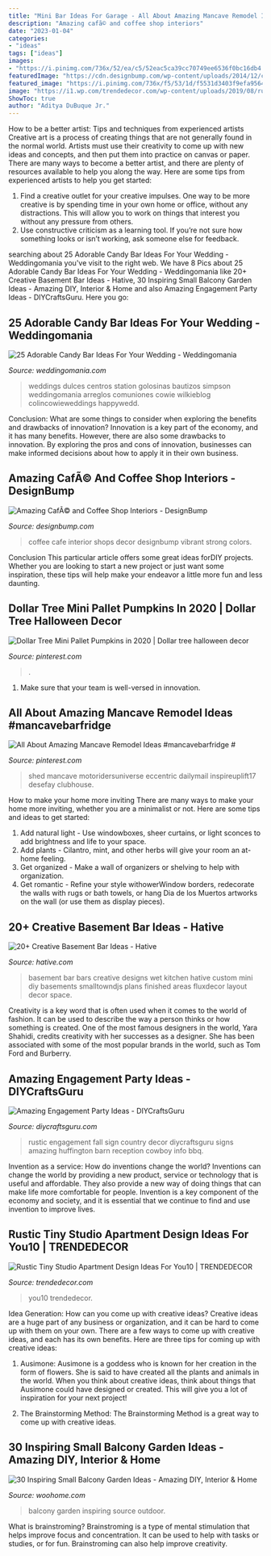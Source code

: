 ```yaml
---
title: "Mini Bar Ideas For Garage - All About Amazing Mancave Remodel Ideas #mancavebarfridge #"
description: "Amazing cafã© and coffee shop interiors"
date: "2023-01-04"
categories:
- "ideas"
tags: ["ideas"]
images:
- "https://i.pinimg.com/736x/52/ea/c5/52eac5ca39cc70749ee6536f0bc16db4.jpg"
featuredImage: "https://cdn.designbump.com/wp-content/uploads/2014/12/cafe-design-002.jpg"
featured_image: "https://i.pinimg.com/736x/f5/53/1d/f5531d3403f9efa9564578c38cc4c9f4.jpg"
image: "https://i1.wp.com/trendedecor.com/wp-content/uploads/2019/08/rustic-tiny-studio-apartment-design-ideas-for-you10.jpg?w=1024&amp;ssl=1"
ShowToc: true
author: "Aditya DuBuque Jr."
---
```



How to be a better artist: Tips and techniques from experienced artists
Creative art is a process of creating things that are not generally found in the normal world. Artists must use their creativity to come up with new ideas and concepts, and then put them into practice on canvas or paper. There are many ways to become a better artist, and there are plenty of resources available to help you along the way. Here are some tips from experienced artists to help you get started: 
1. Find a creative outlet for your creative impulses. One way to be more creative is by spending time in your own home or office, without any distractions. This will allow you to work on things that interest you without any pressure from others. 
2. Use constructive criticism as a learning tool. If you’re not sure how something looks or isn’t working, ask someone else for feedback.

	

		
searching about 25 Adorable Candy Bar Ideas For Your Wedding - Weddingomania you've visit to the right web. We have 8 Pics about 25 Adorable Candy Bar Ideas For Your Wedding - Weddingomania like 20+ Creative Basement Bar Ideas - Hative, 30 Inspiring Small Balcony Garden Ideas - Amazing DIY, Interior &amp; Home and also Amazing Engagement Party Ideas - DIYCraftsGuru. Here you go:
		
    
## 25 Adorable Candy Bar Ideas For Your Wedding - Weddingomania

<img loading=lazy src="https://i.weddingomania.com/25-Candy-Bar-Ideas-For-Your-Wedding2.jpg" onerror="this.onerror=null;this.src='https://tse1.mm.bing.net/th?id=OIP.oylYs5s-YUml_QXyiI1LPQAAAA&amp;pid=15.1';" alt="25 Adorable Candy Bar Ideas For Your Wedding - Weddingomania">

_Source: weddingomania.com_

>weddings dulces centros station golosinas bautizos simpson weddingomania arreglos comuniones cowie wilkieblog colincowieweddings happywedd. 

	

Conclusion: What are some things to consider when exploring the benefits and drawbacks of innovation?
Innovation is a key part of the economy, and it has many benefits. However, there are also some drawbacks to innovation. By exploring the pros and cons of innovation, businesses can make informed decisions about how to apply it in their own business.

    
## Amazing CafÃ© And Coffee Shop Interiors - DesignBump

<img loading=lazy src="https://cdn.designbump.com/wp-content/uploads/2014/12/cafe-design-002.jpg" onerror="this.onerror=null;this.src='https://tse2.mm.bing.net/th?id=OIP.iECkh0JVBXxpQ0iuSg1GlQHaLH&amp;pid=15.1';" alt="Amazing CafÃ© and Coffee Shop Interiors - DesignBump">

_Source: designbump.com_

>coffee cafe interior shops decor designbump vibrant strong colors. 

	

Conclusion
This particular article offers some great ideas forDIY projects. Whether you are looking to start a new project or just want some inspiration, these tips will help make your endeavor a little more fun and less daunting.

    
## Dollar Tree Mini Pallet Pumpkins In 2020 | Dollar Tree Halloween Decor

<img loading=lazy src="https://i.pinimg.com/736x/52/ea/c5/52eac5ca39cc70749ee6536f0bc16db4.jpg" onerror="this.onerror=null;this.src='https://tse4.mm.bing.net/th?id=OIP.5rNJxy7jTg0RGrlfk0oCxgHaJ3&amp;pid=15.1';" alt="Dollar Tree Mini Pallet Pumpkins in 2020 | Dollar tree halloween decor">

_Source: pinterest.com_

>. 

	

1. Make sure that your team is well-versed in innovation.

    
## All About Amazing Mancave Remodel Ideas #mancavebarfridge #

<img loading=lazy src="https://i.pinimg.com/736x/f5/53/1d/f5531d3403f9efa9564578c38cc4c9f4.jpg" onerror="this.onerror=null;this.src='https://tse1.mm.bing.net/th?id=OIP.D960-2EVIwl1lEPmmKudmQHaLH&amp;pid=15.1';" alt="All About Amazing Mancave Remodel Ideas #mancavebarfridge #">

_Source: pinterest.com_

>shed mancave motoridersuniverse eccentric dailymail inspireuplift17 desefay clubhouse. 

	

How to make your home more inviting
There are many ways to make your home more inviting, whether you are a minimalist or not. Here are some tips and ideas to get started:
1. Add natural light - Use windowboxes, sheer curtains, or light sconces to add brightness and life to your space.
2. Add plants - Cilantro, mint, and other herbs will give your room an at-home feeling.
3. Get organized - Make a wall of organizers or shelving to help with organization.
4. Get romantic - Refine your style withowerWindow borders, redecorate the walls with rugs or bath towels, or hang Dia de los Muertos artworks on the wall (or use them as display pieces).

    
## 20+ Creative Basement Bar Ideas - Hative

<img loading=lazy src="https://hative.com/wp-content/uploads/2014/05/basement-bar-ideas/9-small-basement-bar.jpg" onerror="this.onerror=null;this.src='https://tse3.mm.bing.net/th?id=OIP.19PZjY44M4N9-LOTKxJ0WwHaLH&amp;pid=15.1';" alt="20+ Creative Basement Bar Ideas - Hative">

_Source: hative.com_

>basement bar bars creative designs wet kitchen hative custom mini diy basements smalltowndjs plans finished areas fluxdecor layout decor space. 

	

Creativity is a key word that is often used when it comes to the world of fashion. It can be used to describe the way a person thinks or how something is created. One of the most famous designers in the world, Yara Shahidi, credits creativity with her successes as a designer. She has been associated with some of the most popular brands in the world, such as Tom Ford and Burberry.

    
## Amazing Engagement Party Ideas - DIYCraftsGuru

<img loading=lazy src="https://www.diycraftsguru.com/wp-content/uploads/2016/03/24-Engagement-Party-Ideas.jpeg" onerror="this.onerror=null;this.src='https://tse2.mm.bing.net/th?id=OIP.-DUdzqor5dGrOo0hMxiBTQHaLH&amp;pid=15.1';" alt="Amazing Engagement Party Ideas - DIYCraftsGuru">

_Source: diycraftsguru.com_

>rustic engagement fall sign country decor diycraftsguru signs amazing huffington barn reception cowboy info bbq. 

	

Invention as a service: How do inventions change the world?
Inventions can change the world by providing a new product, service or technology that is useful and affordable. They also provide a new way of doing things that can make life more comfortable for people. Invention is a key component of the economy and society, and it is essential that we continue to find and use invention to improve lives.

    
## Rustic Tiny Studio Apartment Design Ideas For You10 | TRENDEDECOR

<img loading=lazy src="https://i1.wp.com/trendedecor.com/wp-content/uploads/2019/08/rustic-tiny-studio-apartment-design-ideas-for-you10.jpg?w=1024&amp;ssl=1" onerror="this.onerror=null;this.src='https://tse1.mm.bing.net/th?id=OIP.Gih_NTpaIoNqXq8Gd_cftAHaJ3&amp;pid=15.1';" alt="Rustic Tiny Studio Apartment Design Ideas For You10 | TRENDEDECOR">

_Source: trendedecor.com_

>you10 trendedecor. 

	

Idea Generation: How can you come up with creative ideas?
Creative ideas are a huge part of any business or organization, and it can be hard to come up with them on your own. There are a few ways to come up with creative ideas, and each has its own benefits. Here are three tips for coming up with creative ideas:
1. Ausimone: Ausimone is a goddess who is known for her creation in the form of flowers. She is said to have created all the plants and animals in the world. When you think about creative ideas, think about things that Ausimone could have designed or created. This will give you a lot of inspiration for your next project!

2. The Brainstorming Method: The Brainstorming Method is a great way to come up with creative ideas.

    
## 30 Inspiring Small Balcony Garden Ideas - Amazing DIY, Interior &amp; Home

<img loading=lazy src="http://www.woohome.com/wp-content/uploads/2014/04/Small-Balcony-Garden-ideas-7.jpg" onerror="this.onerror=null;this.src='https://tse1.mm.bing.net/th?id=OIP.5HFEvzhjSjGp8h9a9-AzVgHaLH&amp;pid=15.1';" alt="30 Inspiring Small Balcony Garden Ideas - Amazing DIY, Interior &amp; Home">

_Source: woohome.com_

>balcony garden inspiring source outdoor. 

	

What is brainstroming?
Brainstroming is a type of mental stimulation that helps improve focus and concentration. It can be used to help with tasks or studies, or for fun. Brainstroming can also help improve creativity.

